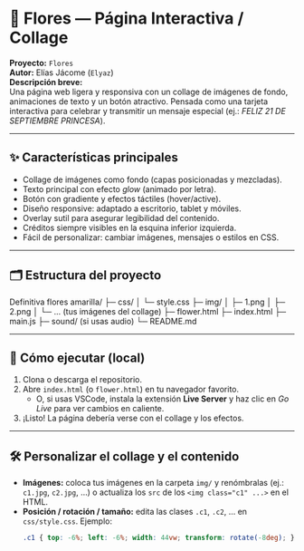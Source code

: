 # 🌸 Flores — Página Interactiva / Collage

**Proyecto:** `Flores`  
**Autor:** Elías Jácome (`Elyaz`)  
**Descripción breve:**  
Una página web ligera y responsiva con un collage de imágenes de fondo, animaciones de texto y un botón atractivo. Pensada como una tarjeta interactiva para celebrar y transmitir un mensaje especial (ej.: *FELIZ 21 DE SEPTIEMBRE PRINCESA*).

---

## ✨ Características principales
- Collage de imágenes como fondo (capas posicionadas y mezcladas).
- Texto principal con efecto *glow* (animado por letra).
- Botón con gradiente y efectos táctiles (hover/active).
- Diseño responsive: adaptado a escritorio, tablet y móviles.
- Overlay sutil para asegurar legibilidad del contenido.
- Créditos siempre visibles en la esquina inferior izquierda.
- Fácil de personalizar: cambiar imágenes, mensajes o estilos en CSS.

---

## 🗂 Estructura del proyecto
Definitiva flores amarilla/
├─ css/
│ └─ style.css
├─ img/
│ ├─ 1.png
│ ├─ 2.png
│ └─ ... (tus imágenes del collage)
├─ flower.html
├─ index.html
├─ main.js
├─ sound/ (si usas audio)
└─ README.md

---

## 🚀 Cómo ejecutar (local)
1. Clona o descarga el repositorio.
2. Abre `index.html` (o `flower.html`) en tu navegador favorito.  
   - O, si usas VSCode, instala la extensión **Live Server** y haz clic en *Go Live* para ver cambios en caliente.
3. ¡Listo! La página debería verse con el collage y los efectos.

---

## 🛠 Personalizar el collage y el contenido
- **Imágenes:** coloca tus imágenes en la carpeta `img/` y renómbralas (ej.: `c1.jpg`, `c2.jpg`, …) o actualiza los `src` de los `<img class="c1" ...>` en el HTML.
- **Posición / rotación / tamaño:** edita las clases `.c1`, `.c2`, … en `css/style.css`. Ejemplo:
  ```css
  .c1 { top: -6%; left: -6%; width: 44vw; transform: rotate(-8deg); }

